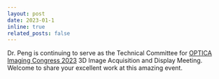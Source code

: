 ```yaml
---
layout: post
date: 2023-01-1
inline: true
related_posts: false
---
```


 Dr. Peng is continuing to serve as the Technical Committee for [OPTICA Imaging Congress 2023](https://www.optica.org/en-us/events/congress/imaging_and_applied_optics_congress/program/3d_image_acquisition_and_display_technology_percep/) 3D Image Acquisition and Display Meeting. Welcome to share your excellent work at this amazing event.